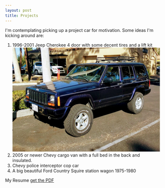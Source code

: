 ```yaml
---
layout: post
title: Projects
---
```

I'm contemplating picking up a project car for motivation.  Some ideas I'm kicking around are:
1. 1996-2001 Jeep Cherokee  4 door with some decent tires and a lift kit
![Jeep](/images/jeep.jpg)
2. 2005 or newer Chevy cargo van  with a full bed in the back and insulated.
3. Chevy police interceptor cop car
4. A big beautiful Ford Country Squire station wagon 1975-1980

My Resume [get the PDF](/images/resume.pdf)
